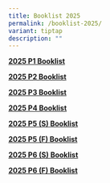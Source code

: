 ```yaml
---
title: Booklist 2025
permalink: /booklist-2025/
variant: tiptap
description: ""
---
```

<p><strong><a href="/files%2FBooklist/esps%20p1%20booklist%202024%20(revised).pdf" rel="noopener noreferrer nofollow" target="_blank">2025 P1 Booklist</a></strong>
</p>
<p><strong><a href="/files%2FBooklist/p2%20booklist%20a%202024.pdf" rel="noopener noreferrer nofollow" target="_blank">2025 P2 Booklist</a></strong>
</p>
<p><strong><a href="/files%2FBooklist/p3%20booklist%20a%202024.pdf" rel="noopener noreferrer nofollow" target="_blank">2025 P3 Booklist</a></strong>
</p>
<p><strong><a href="/files%2FBooklist/p4%20booklist%20a%202024.pdf" rel="noopener noreferrer nofollow" target="_blank">2025 P4 Booklist</a></strong>
</p>
<p><strong><a href="/files%2FBooklist/p5%20(f)%202024.pdf" rel="noopener noreferrer nofollow" target="_blank">2025 P5 </a><a href="/files%2FBooklist/p5%20booklist%20a%202024.pdf" rel="noopener noreferrer nofollow" target="_blank">(S) </a><a href="/files%2FBooklist/p5%20(f)%202024.pdf" rel="noopener noreferrer nofollow" target="_blank">Booklist </a></strong>
</p>
<p><strong><a href="/files%2FBooklist/p5%20booklist%20a%202024.pdf" rel="noopener noreferrer nofollow" target="_blank">2025 P5 (F) Booklist</a></strong>
</p>
<p><strong><a href="/files%2FBooklist/p6%20booklist%20a%202024.pdf" rel="noopener noreferrer nofollow" target="_blank">2025 P6 </a><a href="/files%2FBooklist/p5%20booklist%20a%202024.pdf" rel="noopener noreferrer nofollow" target="_blank">(S) </a><a href="/files%2FBooklist/p6%20booklist%20a%202024.pdf" rel="noopener noreferrer nofollow" target="_blank">Booklist</a></strong>
</p>
<p><strong><a href="/files%2FBooklist/p6%20(f)%202024.pdf" rel="noopener noreferrer nofollow" target="_blank">2025 P6 (F) Booklist</a></strong>
</p>
